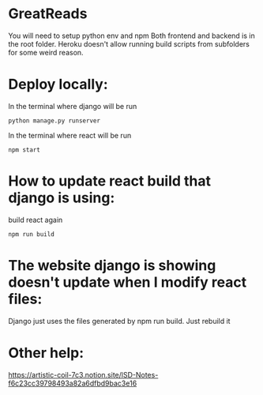 # GreatReads
You will need to setup python env and npm
Both frontend and backend is in the root folder. Heroku doesn't allow running build scripts from subfolders for some weird reason. 
# Deploy locally:
In the terminal where django will be run
```
python manage.py runserver
```
In the terminal where react will be run
```
npm start
```
# How to update react build that django is using:
build react again
```
npm run build
```
# The website django is showing doesn't update when I modify react files:
Django just uses the files generated by npm run build. Just rebuild it

# Other help:
https://artistic-coil-7c3.notion.site/lSD-Notes-f6c23cc39798493a82a6dfbd9bac3e16
